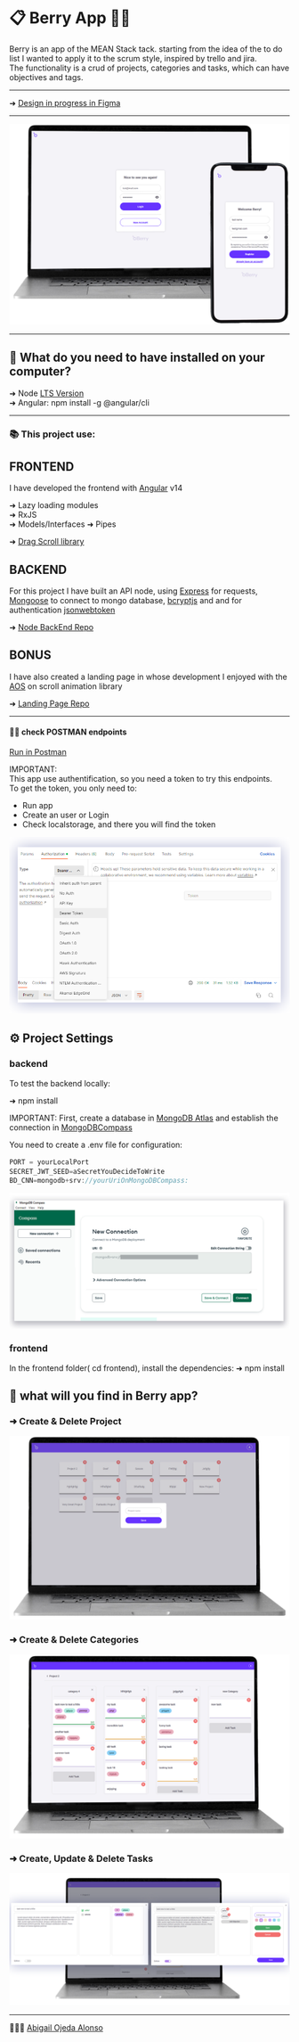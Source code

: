 # 📋 Berry App 🍇🍒  
Berry is an app of the MEAN Stack tack.
starting from the idea of the to do list I wanted to apply it to the scrum style, inspired by trello and jira.  
The functionality is a crud of projects, categories and tasks, which can have objectives and tags.

---
➜ [Design in progress in Figma](https://www.figma.com/file/2hSVjy3OUFsHX7uPmyyXDn/Berry)

---

![](screenshots/mockup.png)


---  

## 📂  What do you need to have installed on your computer?

➜ Node [LTS Version](https://nodejs.org/en/)  
➜ Angular: npm install -g @angular/cli

---
### 📚  This project use:

## FRONTEND  
I have developed the frontend with [Angular](https://angular.io/) v14   

➜  Lazy loading modules  
➜  RxJS   
➜  Models/Interfaces
➜  Pipes  

➜  [Drag Scroll library](https://www.npmjs.com/package/ngx-drag-scroll)

## BACKEND
For this project I have built an API node, using [Express](https://expressjs.com/es/4x/api.html) for requests,  
[Mongoose](https://mongoosejs.com/) to connect to mongo database, [bcryptjs](https://www.npmjs.com/package/bcryptjs) and and for authentication [jsonwebtoken](https://www.npmjs.com/package/jsonwebtoken)  

➜ [Node BackEnd Repo](https://github.com/abigailojeda/berryBack)

## BONUS
I have also created a landing page in whose development I enjoyed with the [AOS](https://michalsnik.github.io/aos/) on scroll animation library  

➜ [Landing Page Repo](https://github.com/abigailojeda/berryWeb)

---

#### 👨‍🚀 check POSTMAN endpoints 

[Run in Postman](https://documenter.getpostman.com/view/18449118/2s8ZDSckcq)  
  
IMPORTANT:  
This app use authentification, so you need a token to try this endpoints.  
To get the token, you only need to:  
- Run app  
- Create an user or Login
- Check localstorage, and there you will find the token  

![](screenshots/postmantoken.png)


## ⚙️ Project Settings

### backend
To test the backend locally:  

➜ npm install

IMPORTANT:
First, create a database in [MongoDB Atlas](https://www.mongodb.com/cloud/atlas) and establish the connection in [MongoDBCompass](https://www.mongodb.com/products/compass)  

You need to create a .env file for configuration:
```javascript
PORT = yourLocalPort
SECRET_JWT_SEED=aSecretYouDecideToWrite
BD_CNN=mongodb+srv://yourUriOnMongoDBCompass:

```

![](screenshots/compass.png)


### frontend
In the frontend folder( cd frontend),  install the dependencies:
➜ npm install


## 🔎 what will you find in Berry app?  

### ➜ Create & Delete Project

![](screenshots/projectsView.png)
### ➜ Create & Delete Categories  

![](screenshots/categories.png)
### ➜ Create, Update & Delete Tasks  

![](screenshots/tasks.png)


---
 🙋🏻‍♀️ [Abigail Ojeda Alonso](https://es.linkedin.com/in/abigail-ojeda)

